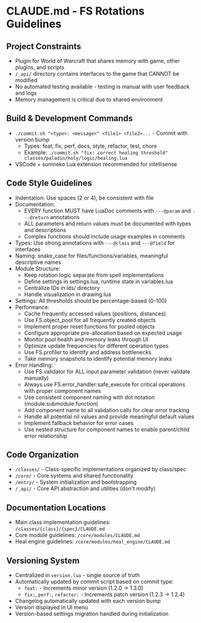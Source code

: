 # CLAUDE.md - FS Rotations Guidelines

## Project Constraints
- Plugin for World of Warcraft that shares memory with game, other plugins, and scripts
- `/_api/` directory contains interfaces to the game that CANNOT be modified
- No automated testing available - testing is manual with user feedback and logs
- Memory management is critical due to shared environment

## Build & Development Commands
- `./commit.sh "<type>: <message>" <file1> <file2>...` - Commit with version bump
  - Types: feat, fix, perf, docs, style, refactor, test, chore
  - Example: `./commit.sh "fix: correct healing threshold" classes/paladin/holy/logic/healing.lua`
- VSCode + sumneko Lua extension recommended for intellisense

## Code Style Guidelines
- Indentation: Use spaces (2 or 4), be consistent with file
- Documentation:
  - EVERY function MUST have LuaDoc comments with `---@param` and `---@return` annotations
  - ALL parameters and return values must be documented with types and descriptions
  - Complex functions should include usage examples in comments
- Types: Use strong annotations with `---@class` and `---@field` for interfaces
- Naming: snake_case for files/functions/variables, meaningful descriptive names
- Module Structure:
  - Keep rotation logic separate from spell implementations
  - Define settings in settings.lua, runtime state in variables.lua
  - Centralize IDs in ids/ directory
  - Handle visualization in drawing.lua
- Settings: All thresholds should be percentage-based (0-100)
- Performance: 
  - Cache frequently accessed values (positions, distances)
  - Use FS.object_pool for all frequently created objects 
  - Implement proper reset functions for pooled objects
  - Configure appropriate pre-allocation based on expected usage
  - Monitor pool health and memory leaks through UI
  - Optimize update frequencies for different operation types
  - Use FS.profiler to identify and address bottlenecks 
  - Take memory snapshots to identify potential memory leaks
- Error Handling: 
  - Use FS.validator for ALL input parameter validation (never validate manually)
  - Always use FS.error_handler:safe_execute for critical operations with proper component names
  - Use consistent component naming with dot notation (module.submodule.function)
  - Add component name to all validation calls for clear error tracking
  - Handle all potential nil values and provide meaningful default values
  - Implement fallback behavior for error cases 
  - Use nested structure for component names to enable parent/child error relationship

## Code Organization
- `/classes/` - Class-specific implementations organized by class/spec
- `/core/` - Core systems and shared functionality
- `/entry/` - System initialization and bootstrapping
- `/_api/` - Core API abstraction and utilities (don't modify)

## Documentation Locations
- Main class implementation guidelines: `/classes/{class}/{spec}/CLAUDE.md`
- Core module guidelines: `/core/modules/CLAUDE.md`
- Heal engine guidelines: `/core/modules/heal_engine/CLAUDE.md`

## Versioning System
- Centralized in `version.lua` - single source of truth
- Automatically updated by commit script based on commit type:
  - `feat:` - Increments minor version (1.2.0 → 1.3.0)
  - `fix:`, `perf:`, `refactor:` - Increments patch version (1.2.3 → 1.2.4)
- Changelog automatically updated with each version bump
- Version displayed in UI menu
- Version-based settings migration handled during initialization